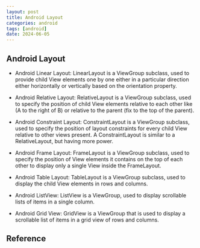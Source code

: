 ```yaml
---
layout: post
title: Android Layout
categories: android
tags: [android]
date: 2024-06-05
---
```


## Android Layout

* Android Linear Layout: LinearLayout is a ViewGroup subclass, used to provide child View elements one by one either in a particular direction either horizontally or vertically based on the orientation property.
* Android Relative Layout: RelativeLayout is a ViewGroup subclass, used to specify the position of child View elements relative to each other like (A to the right of B) or relative to the parent (fix to the top of the parent).
* Android Constraint Layout: ConstraintLayout is a ViewGroup subclass, used to specify the position of layout constraints for every child View relative to other views present. A ConstraintLayout is similar to a RelativeLayout, but having more power.
* Android Frame Layout: FrameLayout is a ViewGroup subclass, used to specify the position of View elements it contains on the top of each other to display only a single View inside the FrameLayout.
* Android Table Layout: TableLayout is a ViewGroup subclass, used to display the child View elements in rows and columns.

* Android ListView: ListView is a ViewGroup, used to display scrollable lists of items in a single column.
* Android Grid View: GridView is a ViewGroup that is used to display a scrollable list of items in a grid view of rows and columns.

## Reference
